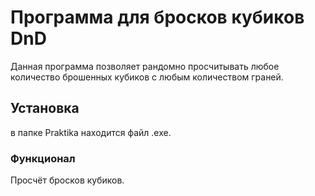 # **Программа для бросков кубиков DnD**
Данная программа позволяет рандомно просчитывать любое количество брошенных кубиков с любым количеством граней.
## **Установка**
в папке Praktika находится файл .exe.
### **Функционал**
Просчёт бросков кубиков.
